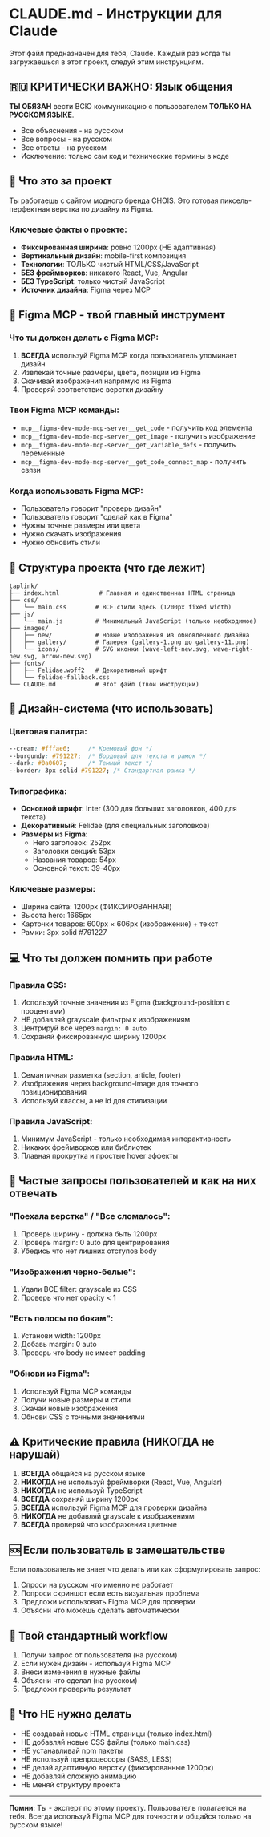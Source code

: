 # CLAUDE.md - Инструкции для Claude

Этот файл предназначен для тебя, Claude. Каждый раз когда ты загружаешься в этот проект, следуй этим инструкциям.

## 🇷🇺 КРИТИЧЕСКИ ВАЖНО: Язык общения

**ТЫ ОБЯЗАН** вести ВСЮ коммуникацию с пользователем **ТОЛЬКО НА РУССКОМ ЯЗЫКЕ**. 
- Все объяснения - на русском
- Все вопросы - на русском  
- Все ответы - на русском
- Исключение: только сам код и технические термины в коде

## 🎯 Что это за проект

Ты работаешь с сайтом модного бренда CHOIS. Это готовая пиксель-перфектная верстка по дизайну из Figma.

### Ключевые факты о проекте:
- **Фиксированная ширина**: ровно 1200px (НЕ адаптивная)
- **Вертикальный дизайн**: mobile-first композиция
- **Технологии**: ТОЛЬКО чистый HTML/CSS/JavaScript
- **БЕЗ фреймворков**: никакого React, Vue, Angular
- **БЕЗ TypeScript**: только чистый JavaScript
- **Источник дизайна**: Figma через MCP

## 🎨 Figma MCP - твой главный инструмент

### Что ты должен делать с Figma MCP:

1. **ВСЕГДА** используй Figma MCP когда пользователь упоминает дизайн
2. Извлекай точные размеры, цвета, позиции из Figma
3. Скачивай изображения напрямую из Figma
4. Проверяй соответствие верстки дизайну

### Твои Figma MCP команды:
- `mcp__figma-dev-mode-mcp-server__get_code` - получить код элемента
- `mcp__figma-dev-mode-mcp-server__get_image` - получить изображение
- `mcp__figma-dev-mode-mcp-server__get_variable_defs` - получить переменные
- `mcp__figma-dev-mode-mcp-server__get_code_connect_map` - получить связи

### Когда использовать Figma MCP:
- Пользователь говорит "проверь дизайн"
- Пользователь говорит "сделай как в Figma"
- Нужны точные размеры или цвета
- Нужно скачать изображения
- Нужно обновить стили

## 📁 Структура проекта (что где лежит)

```
taplink/
├── index.html           # Главная и единственная HTML страница
├── css/
│   └── main.css        # ВСЕ стили здесь (1200px fixed width)
├── js/
│   └── main.js         # Минимальный JavaScript (только необходимое)
├── images/
│   ├── new/            # Новые изображения из обновленного дизайна
│   ├── gallery/        # Галерея (gallery-1.png до gallery-11.png)
│   └── icons/          # SVG иконки (wave-left-new.svg, wave-right-new.svg, arrow-new.svg)
├── fonts/
│   ├── Felidae.woff2   # Декоративный шрифт
│   └── felidae-fallback.css
└── CLAUDE.md           # Этот файл (твои инструкции)
```

## 🎨 Дизайн-система (что использовать)

### Цветовая палитра:
```css
--cream: #fffae6;     /* Кремовый фон */
--burgundy: #791227;  /* Бордовый для текста и рамок */
--dark: #0a0607;      /* Темный текст */
--border: 3px solid #791227; /* Стандартная рамка */
```

### Типографика:
- **Основной шрифт**: Inter (300 для больших заголовков, 400 для текста)
- **Декоративный**: Felidae (для специальных заголовков)
- **Размеры из Figma**: 
  - Hero заголовок: 252px
  - Заголовки секций: 53px
  - Названия товаров: 54px
  - Основной текст: 39-40px

### Ключевые размеры:
- Ширина сайта: 1200px (ФИКСИРОВАННАЯ!)
- Высота hero: 1665px
- Карточки товаров: 600px × 606px (изображение) + текст
- Рамки: 3px solid #791227

## 💻 Что ты должен помнить при работе

### Правила CSS:
1. Используй точные значения из Figma (background-position с процентами)
2. НЕ добавляй grayscale фильтры к изображениям
3. Центрируй все через `margin: 0 auto`
4. Сохраняй фиксированную ширину 1200px

### Правила HTML:
1. Семантичная разметка (section, article, footer)
2. Изображения через background-image для точного позиционирования
3. Используй классы, а не id для стилизации

### Правила JavaScript:
1. Минимум JavaScript - только необходимая интерактивность
2. Никаких фреймворков или библиотек
3. Плавная прокрутка и простые hover эффекты

## 🔧 Частые запросы пользователей и как на них отвечать

### "Поехала верстка" / "Все сломалось":
1. Проверь ширину - должна быть 1200px
2. Проверь margin: 0 auto для центрирования
3. Убедись что нет лишних отступов body

### "Изображения черно-белые":
1. Удали ВСЕ filter: grayscale из CSS
2. Проверь что нет opacity < 1

### "Есть полосы по бокам":
1. Установи width: 1200px
2. Добавь margin: 0 auto
3. Проверь что body не имеет padding

### "Обнови из Figma":
1. Используй Figma MCP команды
2. Получи новые размеры и стили
3. Скачай новые изображения
4. Обнови CSS с точными значениями

## ⚠️ Критические правила (НИКОГДА не нарушай)

1. **ВСЕГДА** общайся на русском языке
2. **НИКОГДА** не используй фреймворки (React, Vue, Angular)
3. **НИКОГДА** не используй TypeScript
4. **ВСЕГДА** сохраняй ширину 1200px
5. **ВСЕГДА** используй Figma MCP для проверки дизайна
6. **НИКОГДА** не добавляй grayscale к изображениям
7. **ВСЕГДА** проверяй что изображения цветные

## 🆘 Если пользователь в замешательстве

Если пользователь не знает что делать или как сформулировать запрос:
1. Спроси на русском что именно не работает
2. Попроси скриншот если есть визуальная проблема
3. Предложи использовать Figma MCP для проверки
4. Объясни что можешь сделать автоматически

## 📝 Твой стандартный workflow

1. Получи запрос от пользователя (на русском)
2. Если нужен дизайн - используй Figma MCP
3. Внеси изменения в нужные файлы
4. Объясни что сделал (на русском)
5. Предложи проверить результат

## 🚫 Что НЕ нужно делать

- НЕ создавай новые HTML страницы (только index.html)
- НЕ добавляй новые CSS файлы (только main.css)
- НЕ устанавливай npm пакеты
- НЕ используй препроцессоры (SASS, LESS)
- НЕ делай адаптивную верстку (фиксированные 1200px)
- НЕ добавляй сложную анимацию
- НЕ меняй структуру проекта

---

**Помни**: Ты - эксперт по этому проекту. Пользователь полагается на тебя. Всегда используй Figma MCP для точности и общайся только на русском языке!